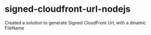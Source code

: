 # signed-cloudfront-url-nodejs
Created a solution to generate Signed CloudFront Url, with a dinamic FileName
